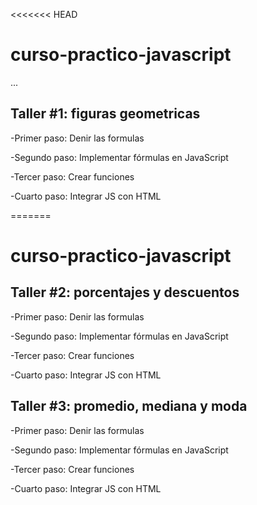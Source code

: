 <<<<<<< HEAD

# curso-practico-javascript

...

## Taller #1: figuras geometricas

-Primer paso: Denir las formulas

-Segundo paso: Implementar fórmulas en JavaScript

-Tercer paso: Crear funciones

-Cuarto paso: Integrar JS con HTML

=======

# curso-practico-javascript

## Taller #2: porcentajes y descuentos

-Primer paso: Denir las formulas

-Segundo paso: Implementar fórmulas en JavaScript

-Tercer paso: Crear funciones

-Cuarto paso: Integrar JS con HTML

## Taller #3: promedio, mediana y moda

-Primer paso: Denir las formulas

-Segundo paso: Implementar fórmulas en JavaScript

-Tercer paso: Crear funciones

-Cuarto paso: Integrar JS con HTML
